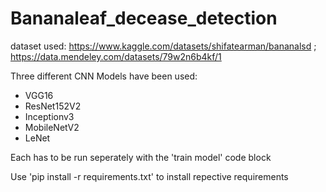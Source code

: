 # Bananaleaf_decease_detection

dataset used:
https://www.kaggle.com/datasets/shifatearman/bananalsd ; https://data.mendeley.com/datasets/79w2n6b4kf/1

Three different CNN Models have been used:
  - VGG16
  - ResNet152V2
  - Inceptionv3
  - MobileNetV2
  - LeNet

Each has to be run seperately with the 'train model' code block

Use 'pip install -r requirements.txt' to install repective requirements
